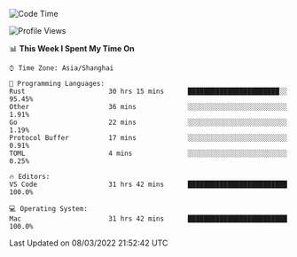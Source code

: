 <!--START_SECTION:waka-->
![Code Time](http://img.shields.io/badge/Code%20Time-1%2C071%20hrs%2052%20mins-blue)

![Profile Views](http://img.shields.io/badge/Profile%20Views-11-blue)

📊 **This Week I Spent My Time On** 

```text
⌚︎ Time Zone: Asia/Shanghai

💬 Programming Languages: 
Rust                     30 hrs 15 mins      ███████████████████████░░   95.45% 
Other                    36 mins             ░░░░░░░░░░░░░░░░░░░░░░░░░   1.91% 
Go                       22 mins             ░░░░░░░░░░░░░░░░░░░░░░░░░   1.19% 
Protocol Buffer          17 mins             ░░░░░░░░░░░░░░░░░░░░░░░░░   0.91% 
TOML                     4 mins              ░░░░░░░░░░░░░░░░░░░░░░░░░   0.25%

🔥 Editors: 
VS Code                  31 hrs 42 mins      █████████████████████████   100.0%

💻 Operating System: 
Mac                      31 hrs 42 mins      █████████████████████████   100.0%

```


 Last Updated on 08/03/2022 21:52:42 UTC
<!--END_SECTION:waka-->
